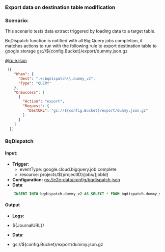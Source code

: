 ### Export data on destination table modification 

### Scenario:

This scenario tests data extract triggered by loading data to a target table.


BqDispatch function is notified with all Big Query jobs completion, it matches actions to run
with the following rule to export destination table to google storage gs://${config.Bucket}/export/dummy.json.gz


[@rule.json](rule.json)
```json
 [{
    "When": {
      "Dest": ".+:bqdispatch\\.dummy_v2",
      "Type": "QUERY"
    },
    "OnSuccess": [
      {
        "Action": "export",
        "Request": {
          "DestURL": "gs://${config.Bucket}/export/dummy.json.gz"
        }
      }
    ]
  }]
```

### BqDispatch


#### Input:

* **Trigger**:
  - eventType: google.cloud.bigquery.job.complete
  - resource: projects/${projectID}/jobs/{jobId}
* **Configuration:** [gs://e2e-data/config/bqdispatch.json](../../../config/bqdispatch.json)
* **Data**:

```sql
    INSERT INTO bqdispatch.dummy_v2 AS SELECT * FROM bqdispatch.dummy_v1
```

#### Output

* **Logs:** 

- ${JournalURL}/

* **Data:**
- gs://${config.Bucket}/export/dummy.json.gz
